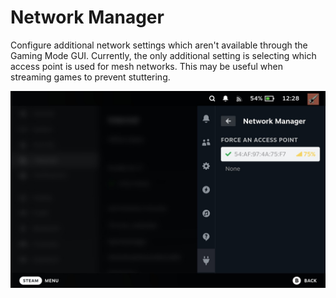 # Network Manager

Configure additional network settings which aren't available through the Gaming Mode GUI.
Currently, the only additional setting is selecting which access point is used for mesh networks.
This may be useful when streaming games to prevent stuttering.

![screenshot](screenshot.jpg)
